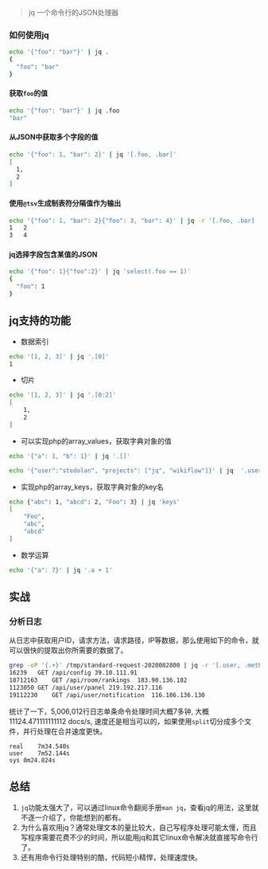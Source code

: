 
> jq 一个命令行的JSON处理器

### 如何使用jq
```bash
echo '{"foo": "bar"}' | jq .
{
  "foo": "bar"
}
```
#### 获取`foo`的值
```bash
echo '{"foo": "bar"}' | jq .foo
"bar"
```
#### 从JSON中获取多个字段的值
```bash
echo '{"foo": 1, "bar": 2}' | jq '[.foo, .bar]'
[
  1,
  2
]
```
#### 使用`@tsv`生成制表符分隔值作为输出
```bash
echo '{"foo": 1, "bar": 2}{"foo": 3, "bar": 4}' | jq -r '[.foo, .bar] | @tsv'
1	2
3	4
```

#### jq选择字段包含某值的JSON
```bash
echo '{"foo": 1}{"foo":2}' | jq 'select(.foo == 1)'
{
  "foo": 1
}
```

## jq支持的功能
- 数据索引
```bash
echo '[1, 2, 3]' | jq '.[0]'
1
```

- 切片
```bash
echo '[1, 2, 3]' | jq '.[0:2]'
[
    1,
    2
]
```

- 可以实现php的array_values，获取字典对象的值
```bash
echo '{"a": 1, "b": 1}' | jq '.[]'

echo '{"user":"stedolan", "projects": ["jq", "wikiflow"]}' | jq  '.user, .projects[]'

```

- 实现php的array_keys，获取字典对象的key名
```bash
echo {"abc": 1, "abcd": 2, "Foo": 3} | jq 'keys'
[
    "Foo",
    "abc",
    "abcd"
]
```

- 数学运算
```bash
echo '{"a": 7}' | jq '.a + 1'
```

## 实战

### 分析日志
从日志中获取用户ID，请求方法，请求路径，IP等数据，那么使用如下的命令，就可以很快的提取出你所需要的数据了。
```bash
grep -oP '{.+}' /tmp/standard-request-2020082800 | jq -r '[.user, .method, .path, .ip] | @tsv'
16239	GET	/api/config	39.10.111.91
18712163	GET	/api/room/rankings	183.90.136.182
1123050	GET	/api/user/panel	219.192.217.116
19112230	GET	/api/user/notification	116.186.136.130
```

统计了一下，5,006,012行日志单条命令处理时间大概7多钟, 大概11124.471111111112 docs/s, 速度还是相当可以的，如果使用`split`切分成多个文件，并行处理在合并速度更快。
```
real	7m34.540s
user	7m52.144s
sys	0m24.824s
```

## 总结

1. `jq`功能太强大了，可以通过linux命令翻阅手册`man jq`，查看jq的用法，这里就不逐一介绍了，你能想到的都有。
2. 为什么喜欢用jq？通常处理文本的量比较大，自己写程序处理可能太慢，而且写程序需要花费不少的时间，所以能用jq和其它linux命令解决就直接写命令行了。
3. 还有用命令行处理特别的酷，代码短小精悍，处理速度快。



